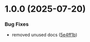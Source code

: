 # 1.0.0 (2025-07-20)


### Bug Fixes

* removed unused docs ([5e4ff1b](https://github.com/getpaidhqco/gphq-ts-sdk/commit/5e4ff1b358071a1fd25ec3443bd56365de3f299c))
